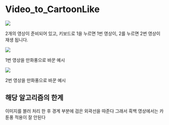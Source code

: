 # Video_to_CartoonLike

<img src=https://github.com/KimximyaFan/Video_to_CartoonLike/assets/107273680/eec88006-dbf5-41f8-b6f4-ff018223ba51>

2개의 영상이 준비되어 있고, 키보드로 1을 누르면 1번 영상이, 2를 누르면 2번 영상이 재생 됩니다.



<img src=https://github.com/KimximyaFan/Video_to_CartoonLike/assets/107273680/827a3dfb-2839-438b-80a1-9734d7e65e97>

1번 영상을 만화풍으로 바꾼 예시



<img src=https://github.com/KimximyaFan/Video_to_CartoonLike/assets/107273680/6989026a-c496-40f6-8211-6404bd73cc3d>

2번 영상을 만화풍으로 바꾼 예시



## 해당 알고리즘의 한계
이미지를 블러 처리 한 후 경계 부분에 검은 외곽선을 따준다
그래서 흑백 영상에서는 카툰풍 적용이 잘 안된다
